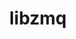 ---
title: "libzmq"
layout: cache
categories: [package, v0.18.0]
meta: {"versions": ["4.3.4"], "compilers": ["gcc@=7.5.0"], "oss": ["ubuntu18.04"], "platforms": ["linux"], "targets": ["x86_64"], "stacks": ["data-vis-sdk", "e4s", "radiuss", "root"], "num_specs": 1, "num_specs_by_stack": {"e4s": 1, "root": 1, "radiuss": 1, "data-vis-sdk": 1}}
spec_details: [{"hash": "p2mx775fa2vq7lpwnupqke72gcgy3ngq", "compiler": "gcc@=7.5.0", "versions": ["4.3.4"], "os": "ubuntu18.04", "platform": "linux", "target": "x86_64", "variants": ["~docs", "~drafts", "+libbsd", "+libsodium"], "stacks": ["e4s", "root", "radiuss", "data-vis-sdk"], "size": "-", "tarball": "https://binaries.spack.io/v0.18.0/build_cache/linux-ubuntu18.04-x86_64/gcc-7.5.0/libzmq-4.3.4/linux-ubuntu18.04-x86_64-gcc-7.5.0-libzmq-4.3.4-p2mx775fa2vq7lpwnupqke72gcgy3ngq.spack"}]
---